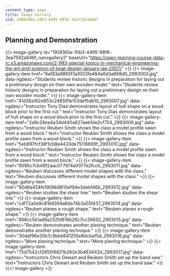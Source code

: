 ```yaml
---
content_type: page
title: Image Gallery
uid: 1908160a-10b3-4495-98f8-3ea7592a646f
---
```


Planning and Demonstration
--------------------------
{{< image-gallery id="1908160a-10b3-4495-98f8-3ea7592a646f_nanogallery2" baseUrl="https://open-learning-course-data-rc.s3.amazonaws.com/2-993-special-topics-in-mechanical-engineering-the-art-and-science-of-boat-design-january-iap-2007/" >}}
{{< image-gallery-item href="6af83a9865f3a1003fe484a6d3a668d0_2993003.jpg" data-ngdesc="Students review historic designs in preparation for laying out a preliminary design on their own wooden model." text="Students review historic designs in preparation for laying out a preliminary design on their own wooden model." >}}
{{< image-gallery-item href="41d38a162e853c248591e153def5db10_2993007.jpg" data-ngdesc="Instructor Tony Dias demonstrates layout of hull shape on a wood block prior to the first cut." text="Instructor Tony Dias demonstrates layout of hull shape on a wood block prior to the first cut." >}}
{{< image-gallery-item href="2a9c28ea4a34d440a827aeb1de2cf754_2993009.jpg" data-ngdesc="Instructor Reuben Smith shows the class a model profile sawn from a wood block." text="Instructor Reuben Smith shows the class a model profile sawn from a wood block." >}}
{{< image-gallery-item href="5eb997fcf38f1cb8e4433de75118669f_2993010.jpg" data-ngdesc="Instructor Reuben Smith shows the class a model profile sawn from a wood block." text="Instructor Reuben Smith shows the class a model profile sawn from a wood block." >}}
{{< image-gallery-item href="8095c7cb49f2aac077974a0077e2fccb_2993011.jpg" data-ngdesc="Reuben discusses different model shapes with the class." text="Reuben discusses different model shapes with the class." >}}
{{< image-gallery-item href="90d6a454fe1906b8810ef94e3dabf46b_2993012.jpg" data-ngdesc="Reuben studies the shear line." text="Reuben studies the shear line." >}}
{{< image-gallery-item href="cdf72a0e8c81b9394a6da74b3a55f437_2993014.jpg" data-ngdesc="Reuben planes a rough shape." text="Reuben planes a rough shape." >}}
{{< image-gallery-item href="468cc5b1ad9a232fd816b26c7cc26650_2993015.jpg" data-ngdesc="Reuben demonstrates another planing technique." text="Reuben demonstrates another planing technique." >}}
{{< image-gallery-item href="30daf96e30b7c9bbb641255e8dcbaf5d_2993016.jpg" data-ngdesc="More planing technique." text="More planing technique." >}}
{{< image-gallery-item href="75d7542cf2855f6821b262e3b463443d_2993017.jpg" data-ngdesc="Instructors Chris Dewart and Reuben Smith set up the band saw." text="Instructors Chris Dewart and Reuben Smith set up the band saw." >}}
{{</ image-gallery >}}